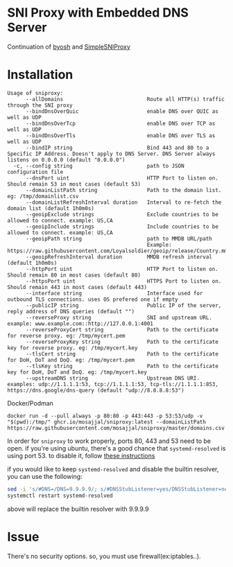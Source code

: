 SNI Proxy with Embedded DNS Server
==============

Continuation of [byosh](https://github.com/mosajjal/byosh) and [SimpleSNIProxy](https://github.com/ziozzang/SimpleSNIProxy)

Installation
============

```
Usage of sniproxy:
      --allDomains                           Route all HTTP(s) traffic through the SNI proxy
      --bindDnsOverQuic                      enable DNS over QUIC as well as UDP
      --bindDnsOverTcp                       enable DNS over TCP as well as UDP
      --bindDnsOverTls                       enable DNS over TLS as well as UDP
      --bindIP string                        Bind 443 and 80 to a Specific IP Address. Doesn't apply to DNS Server. DNS Server always listens on 0.0.0.0 (default "0.0.0.0")
  -c, --config string                        path to JSON configuration file
      --dnsPort uint                         HTTP Port to listen on. Should remain 53 in most cases (default 53)
      --domainListPath string                Path to the domain list. eg: /tmp/domainlist.csv
      --domainListRefreshInterval duration   Interval to re-fetch the domain list (default 1h0m0s)
      --geoipExclude strings                 Exclude countries to be allowed to connect. example: US,CA
      --geoipInclude strings                 Include countries to be allowed to connect. example: US,CA
      --geoipPath string                     path to MMDB URL/path
                                             Example: https://raw.githubusercontent.com/Loyalsoldier/geoip/release/Country.mmdb
      --geoipRefreshInterval duration        MMDB refresh interval (default 1h0m0s)
      --httpPort uint                        HTTP Port to listen on. Should remain 80 in most cases (default 80)
      --httpsPort uint                       HTTPS Port to listen on. Should remain 443 in most cases (default 443)
      --interface string                     Interface used for outbound TLS connections. uses OS prefered one if empty
      --publicIP string                      Public IP of the server, reply address of DNS queries (default "")
      --reverseProxy string                  SNI and upstream URL. example: www.example.com::http://127.0.0.1:4001
      --reverseProxyCert string              Path to the certificate for reverse proxy. eg: /tmp/mycert.pem
      --reverseProxyKey string               Path to the certificate key for reverse proxy. eg: /tmp/mycert.key
      --tlsCert string                       Path to the certificate for DoH, DoT and DoQ. eg: /tmp/mycert.pem
      --tlsKey string                        Path to the certificate key for DoH, DoT and DoQ. eg: /tmp/mycert.key
      --upstreamDNS string                   Upstream DNS URI. examples: udp://1.1.1.1:53, tcp://1.1.1.1:53, tcp-tls://1.1.1.1:853, https://dns.google/dns-query (default "udp://8.8.8.8:53")
```      

Docker/Podman

```
docker run -d --pull always -p 80:80 -p 443:443 -p 53:53/udp -v "$(pwd):/tmp/" ghcr.io/mosajjal/sniproxy:latest --domainListPath https://raw.githubusercontent.com/mosajjal/sniproxy/master/domains.csv 
```

In order for `sniproxy` to work properly, ports 80, 443 and 53 need to be open. if you're using ubuntu, there's a good chance that `systemd-resolved` is using port 53. to disable it, follow [these instructions](https://gist.github.com/zoilomora/f7d264cefbb589f3f1b1fc2cea2c844c)

if you would like to keep `systemd-resolved` and disable the builtin resolver, you can use the following:
```bash
sed -i 's/#DNS=/DNS=9.9.9.9/; s/#DNSStubListener=yes/DNSStubListener=no/' /etc/systemd/resolved.conf 
systemctl restart systemd-resolved
```
above will replace the builtin resolver with 9.9.9.9

Issue
=====

There's no security options. so, you must use firewall(ex:iptables..).
